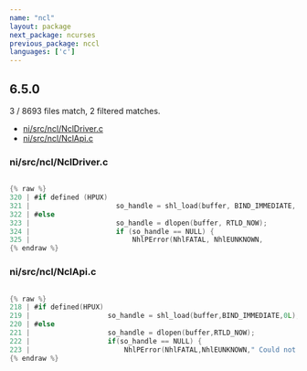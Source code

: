 ```yaml
---
name: "ncl"
layout: package
next_package: ncurses
previous_package: nccl
languages: ['c']
---
```

## 6.5.0
3 / 8693 files match, 2 filtered matches.

 - [ni/src/ncl/NclDriver.c](#nisrcnclncldriverc)
 - [ni/src/ncl/NclApi.c](#nisrcnclnclapic)

### ni/src/ncl/NclDriver.c

```c

{% raw %}
320 | #if defined (HPUX)
321 |                     so_handle = shl_load(buffer, BIND_IMMEDIATE, 0L);
322 | #else
323 |                     so_handle = dlopen(buffer, RTLD_NOW);
324 |                     if (so_handle == NULL) {
325 |                         NhlPError(NhlFATAL, NhlEUNKNOWN,
{% endraw %}

```
### ni/src/ncl/NclApi.c

```c

{% raw %}
218 | #if defined(HPUX)
219 | 					so_handle = shl_load(buffer,BIND_IMMEDIATE,0L);
220 | #else
221 | 					so_handle = dlopen(buffer,RTLD_NOW);
222 | 					if(so_handle == NULL) {
223 | 						NhlPError(NhlFATAL,NhlEUNKNOWN," Could not open (%s): %s",buffer,dlerror());
{% endraw %}

```